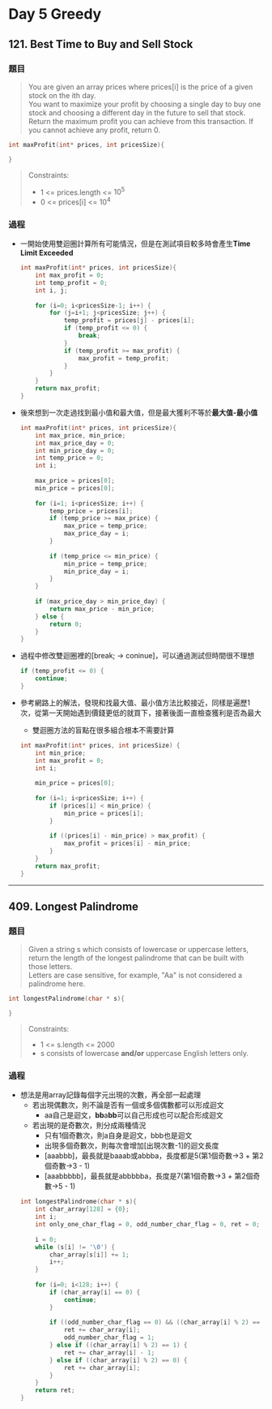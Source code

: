 # Day 5 Greedy

## 121. Best Time to Buy and Sell Stock

### 題目
>You are given an array prices where prices[i] is the price of a given stock on the ith day.</br>
You want to maximize your profit by choosing a single day to buy one stock and choosing a different day in the future to sell that stock.</br>
Return the maximum profit you can achieve from this transaction. If you cannot achieve any profit, return 0.</br>

```c
int maxProfit(int* prices, int pricesSize){

}
```
>Constraints:
>- 1 <= prices.length <= $10^5$
>- 0 <= prices[i] <= $10^4$

### 過程
- 一開始使用雙迴圈計算所有可能情況，但是在測試項目較多時會產生**Time Limit Exceeded**
    ```c
    int maxProfit(int* prices, int pricesSize){
        int max_profit = 0;
        int temp_profit = 0;
        int i, j;
        
        for (i=0; i<pricesSize-1; i++) {
            for (j=i+1; j<pricesSize; j++) {
                temp_profit = prices[j] - prices[i];
                if (temp_profit <= 0) {
                    break;
                }
                if (temp_profit >= max_profit) {
                    max_profit = temp_profit;
                }
            }
        }
        return max_profit;
    }
    ```

- 後來想到一次走過找到最小值和最大值，但是最大獲利不等於**最大值-最小值**
    ```c
    int maxProfit(int* prices, int pricesSize){
        int max_price, min_price;
        int max_price_day = 0;
        int min_price_day = 0;
        int temp_price = 0;
        int i;
        
        max_price = prices[0];
        min_price = prices[0];
        
        for (i=1; i<pricesSize; i++) {
            temp_price = prices[i];
            if (temp_price >= max_price) {
                max_price = temp_price;
                max_price_day = i;
            }
            
            if (temp_price <= min_price) {
                min_price = temp_price;
                min_price_day = i;
            }        
        }
        
        if (max_price_day > min_price_day) {
            return max_price - min_price;
        } else {
            return 0;
        }
    }
    ```

- 過程中修改雙迴圈裡的[break; -> coninue]，可以通過測試但時間很不理想
    ```c
    if (temp_profit <= 0) {
        continue;
    }
    ```

- 參考網路上的解法，發現和找最大值、最小值方法比較接近，同樣是遍歷1次，從第一天開始遇到價錢更低的就買下，接著後面一直檢查獲利是否為最大
    - 雙迴圈方法的盲點在很多組合根本不需要計算
    ```c
    int maxProfit(int* prices, int pricesSize) {
        int min_price;
        int max_profit = 0;
        int i;
        
        min_price = prices[0];
        
        for (i=1; i<pricesSize; i++) {
            if (prices[i] < min_price) {
                min_price = prices[i];
            }
            
            if ((prices[i] - min_price) > max_profit) {
                max_profit = prices[i] - min_price;
            }
        }    
        return max_profit;
    }
    ```

---
## 409. Longest Palindrome

### 題目
> Given a string s which consists of lowercase or uppercase letters, return the length of the longest palindrome that can be built with those letters.</br>
Letters are case sensitive, for example, "Aa" is not considered a palindrome here.</br>


```c
int longestPalindrome(char * s){

}
```
>Constraints:
>- 1 <= s.length <= 2000
>- s consists of lowercase **and/or** uppercase English letters only.

### 過程
- 想法是用array記錄每個字元出現的次數，再全部一起處理
    - 若出現偶數次，則不論是否有一個或多個偶數都可以形成迴文
        - aa自己是迴文，**bb**a**bb**可以自己形成也可以配合形成迴文
    - 若出現的是奇數次，則分成兩種情況
        - 只有1個奇數次，則a自身是迴文，bbb也是迴文
        - 出現多個奇數次，則每次會增加[出現次數-1]的迴文長度
        - [aaabbb]，最長就是baaab或abbba，長度都是5(第1個奇數->3 + 第2個奇數->3 - 1)
        - [aaabbbbb]，最長就是abbbbba，長度是7(第1個奇數->3 + 第2個奇數->5 - 1)
    ```c
    int longestPalindrome(char * s){
        int char_array[128] = {0};
        int i;
        int only_one_char_flag = 0, odd_number_char_flag = 0, ret = 0;
            
        i = 0;
        while (s[i] != '\0') {
            char_array[s[i]] += 1;
            i++;
        }
        
        for (i=0; i<128; i++) {
            if (char_array[i] == 0) {
                continue;
            }
            
            if ((odd_number_char_flag == 0) && ((char_array[i] % 2) == 1)) {
                ret += char_array[i];
                odd_number_char_flag = 1;
            } else if ((char_array[i] % 2) == 1) {
                ret += char_array[i] - 1;
            } else if ((char_array[i] % 2) == 0) {
                ret += char_array[i];
            }
        }
        return ret;
    }
    ```

